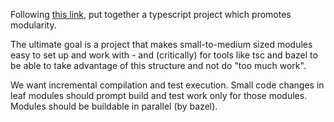 Following [this link](https://www.typescriptlang.org/docs/handbook/project-references.html),
put together a typescript project which promotes modularity.

The ultimate goal is a project that makes small-to-medium sized modules
easy to set up and work with - and (critically) for tools like tsc
and bazel to be able to take advantage of this structure and not do "too much work". 

We want incremental compilation and test execution. Small code changes in leaf 
modules should prompt build and test work only for those modules. Modules should
be buildable in parallel (by bazel).
